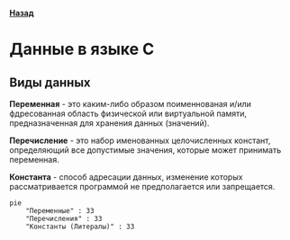[**Назад**](https://github.com/BurdichxD4r/Cpp_Lessons/tree/master#course-ccqt)

# Данные в языке C
## Виды данных
**Переменная** - это каким-либо образом поименнованая и/или фдресованная область физической или виртуальной памяти, предназначенная для хранения данных (значений).

**Перечисление** - это набор именованных целочисленных констант, определяющий все допустимые значения, которые может принимать переменная.

**Константа** - способ адресации данных, изменение которых рассматривается программой не предполагается или запрещается.

```mermaid
pie 
    "Переменные" : 33
    "Перечисления" : 33
    "Константы (Литералы)" : 33
```